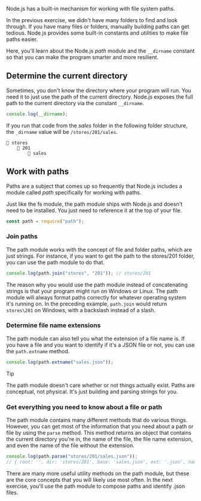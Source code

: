 Node.js has a built-in mechanism for working with file system paths.

In the previous exercise, we didn't have many folders to find and look through. If you have many files or folders, manually building paths can get tedious. Node.js provides some built-in constants and utilities to make file paths easier.

Here, you'll learn about the Node.js *path* module and the `__dirname` constant so that you can make the program smarter and more resilient.

## Determine the current directory

Sometimes, you don't know the directory where your program will run. You need it to just use the path of the current directory. Node.js exposes the full path to the current directory via the constant `__dirname`.

```javascript
console.log(__dirname);
```

If you run that code from the *sales* folder in the following folder structure, the `_dirname` value will be `/stores/201/sales`.

```
📂 stores
    📂 201
        📂 sales
```


## Work with paths

Paths are a subject that comes up so frequently that Node.js includes a module called *path* specifically for working with paths.

Just like the fs module, the path module ships with Node.js and doesn't need to be installed. You just need to reference it at the top of your file.

```javascript
const path = require("path");
```

### Join paths

The path module works with the concept of file and folder paths, which are just strings. For instance, if you want to get the path to the stores/201 folder, you can use the path module to do that.

```javascript
console.log(path.join("stores", "201")); // stores/201
```

The reason why you would use the path module instead of concatenating strings is that your program might run on Windows or Linux. The path module will always format paths correctly for whatever operating system it's running on. In the preceding example, `path.join` would return `stores\201` on Windows, with a backslash instead of a slash.

### Determine file name extensions

The path module can also tell you what the extension of a file name is. If you have a file and you want to identify if it's a JSON file or not, you can use the `path.extname` method.

```javascript
console.log(path.extname("sales.json"));
```

> [!TIP]
> The path module doesn't care whether or not things actually exist. Paths are conceptual, not physical. It's just building and parsing strings for you.

### Get everything you need to know about a file or path

The path module contains many different methods that do various things. However, you can get most of the information that you need about a path or file by using the `parse` method. This method returns an object that contains the current directory you're in, the name of the file, the file name extension, and even the name of the file without the extension.

```javascript
console.log(path.parse("stores/201/sales.json"));
// { root: '', dir: 'stores/201', base: 'sales.json', ext: '.json', name: 'sales' }
```

There are many more useful utility methods on the path module, but these are the core concepts that you will likely use  most often. In the next exercise, you'll use the path module to compose paths and identify .json files.
